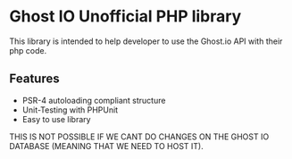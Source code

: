 Ghost IO Unofficial PHP library
===============================

This library is intended to help developer to use the Ghost.io API with their php code. 

Features
--------

* PSR-4 autoloading compliant structure
* Unit-Testing with PHPUnit
* Easy to use library



THIS IS NOT POSSIBLE IF WE CANT DO CHANGES ON THE GHOST IO DATABASE (MEANING THAT WE NEED TO HOST IT).
